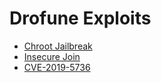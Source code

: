 # Drofune Exploits

- [Chroot Jailbreak](./chroot_jailbreak)
- [Insecure Join](./insecure_join)
- [CVE-2019-5736](./CVE-2019-5736)
